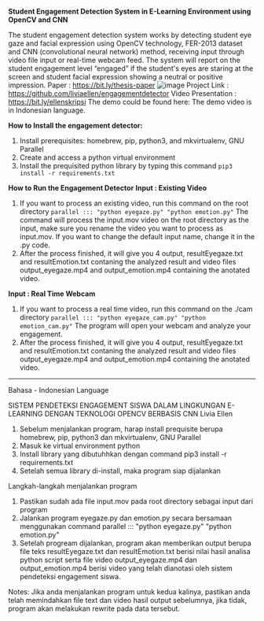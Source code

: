 **Student Engagement Detection System in E-Learning Environment using OpenCV and CNN**

The student engagement detection system works by detecting student eye gaze and facial expression using OpenCV technology, FER-2013 dataset and CNN (convolutional neural network) method, receiving input through video file input or real-time webcam feed. The system will report on
the student engagement level “engaged” if the student's eyes are staring at the screen
and student facial expression showing a neutral or positive impression.
Paper : https://bit.ly/thesis-paper 
![image](https://user-images.githubusercontent.com/38367623/127781985-d1e1093c-9d7d-4bf9-bbce-f7831b54ba9d.png)
Project Link : https://github.com/liviaellen/engagementdetector 
Video Presentation : https://bit.ly/ellenskripsi 
The demo could be found here: 
The demo video is in Indonesian language.


**How to Install the engagement detector:**
1. Install prerequisites: homebrew, pip, python3, and mkvirtualenv, GNU Parallel
2. Create and access a python virtual environment
3. Install the prequisited python library by typing this command
``` pip3 install -r requirements.txt ```

**How to Run the Engagement Detector**
**Input : Existing Video**
1. If you want to process an existing video, run this command on the root directory
``` parallel ::: "python eyegaze.py" "python emotion.py" ```
The command will process the input.mov video on the root directory as the input, make sure you rename the video you want to process as input.mov. If you want to change the default input name, change it in the .py code.
2. After the process finished, it will give you 4 output, resultEyegaze.txt and resultEmotion.txt contaning the analyzed result and video files output_eyegaze.mp4 and output_emotion.mp4 containing the anotated video.

**Input : Real Time Webcam**
1. If you want to process a real time video, run this command on the ./cam directory
``` parallel ::: "python eyegaze_cam.py" "python emotion_cam.py" ```
The program will open your webcam and analyze your engagement.
2. After the process finished, it will give you 4 output, resultEyegaze.txt and resultEmotion.txt contaning the analyzed result and video files output_eyegaze.mp4 and output_emotion.mp4 containing the anotated video.


---
Bahasa - Indonesian Language

SISTEM PENDETEKSI ENGAGEMENT SISWA DALAM LINGKUNGAN E-LEARNING DENGAN TEKNOLOGI OPENCV BERBASIS CNN
Livia Ellen 



1. Sebelum menjalankan program, harap install prequisite berupa homebrew, pip, python3 dan mkvirtualenv, GNU Parallel
2. Masuk ke virtual environment python
3. Install library yang dibutuhhkan dengan command
pip3 install -r requirements.txt
4. Setelah semua library di-install, maka program siap dijalankan

Langkah-langkah menjalankan program

1. Pastikan sudah ada file input.mov pada root directory sebagai input dari program
2. Jalankan program eyegaze.py dan emotion.py secara bersamaan menggunakan command
parallel ::: "python eyegaze.py" "python emotion.py"
3. Setelah progream dijalankan, program akan memberikan output berupa file teks resultEyegaze.txt dan resultEmotion.txt berisi nilai hasil analisa python script serta file video output_eyegaze.mp4 dan output_emotion.mp4 berisi video yang telah dianotasi oleh sistem pendeteksi engagement siswa.


Notes: Jika anda menjalankan program untuk kedua kalinya, pastikan anda telah memindahkan file text dan video hasil output sebelumnya, jika tidak, program akan melakukan rewrite pada data tersebut.
